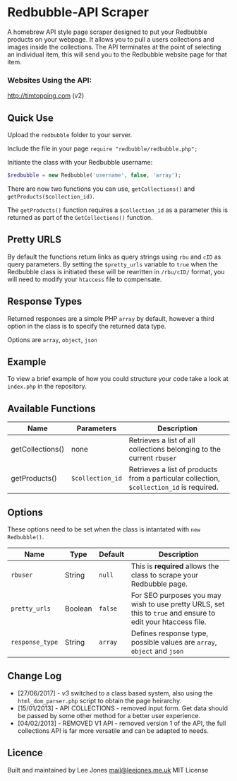 # Redbubble-API Scraper

A homebrew API style page scraper designed to put your Redbubble products on your webpage. It allows you to pull a users collections and images inside the collections. The API terminates at the point of selecting an individual item, this will send you to the Redbubble website page for that item.

### Websites Using the API:
http://timtopping.com (v2)

## Quick Use
Upload the ```redbubble``` folder to your server.

Include the file in your page ```require "redbubble/redbubble.php";```

Initiante the class with your Redbubble username:

```php
$redbubble = new Redbubble('username', false, 'array');
```

There are now two functions you can use, ```getCollections()``` and ```getProducts($collection_id)```. 

The ```getProducts()``` function requires a ```$collection_id``` as a parameter this is returned as part of the ```GetCollections()``` function.

## Pretty URLS

By default the functions return links as query strings using ```rbu``` and ```cID``` as query parameters. By setting the ```$pretty_urls``` variable to ```true``` when the Redbubble class is initiated these will be rewritten in ```/rbu/cID/``` format, you will need to modify your ```htaccess``` file to compensate.

## Response Types

Returned responses are a simple PHP ```array``` by default, however a third option in the class is to specify the returned data type.

Options are ```array```, ```object```, ```json```

## Example

To view a brief example of how you could structure your code take a look at ```index.php``` in the repository.

## Available Functions

| Name             | Parameters           | Description                                                                                  |
|------------------|----------------------|----------------------------------------------------------------------------------------------|
| getCollections() | none                 | Retrieves a list of all collections belonging to the current ```rbuser```                    |
| getProducts()    | ```$collection_id``` | Retrieves a list of products from a particular collection, ```$collection_id``` is required. |

## Options

These options need to be set when the class is intantated with ```new Redbubble()```.

| Name                | Type    | Default       | Description                                                                                                     |
|---------------------|---------|---------------|-----------------------------------------------------------------------------------------------------------------|
| ```rbuser```        | String  | ```null```    | This is **required** allows the class to scrape your Redbubble page.                                              |
| ```pretty_urls```   | Boolean | ```false```   | For SEO purposes you may wish to use pretty URLS, set this to ```true``` and ensure to edit your htaccess file. |
| ```response_type``` | String  | ```array```   | Defines response type, possible values are ```array```, ```object``` and ```json```                             |

## Change Log

- [27/06/2017] - *v3* switched to a class based system, also using the ```html_dom_parser.php``` script to obtain the page heirarchy.
- [15/01/2013] - API COLLECTIONS - removed input form. Get data should be passed by some other method for a better user experience.
- [04/02/2013] - REMOVED V1 API - removed version 1 of the API, the full collections API is far more versatile and can be adapted to needs.


## Licence

Built and maintained by Lee Jones <mail@leejones.me.uk> MIT License
